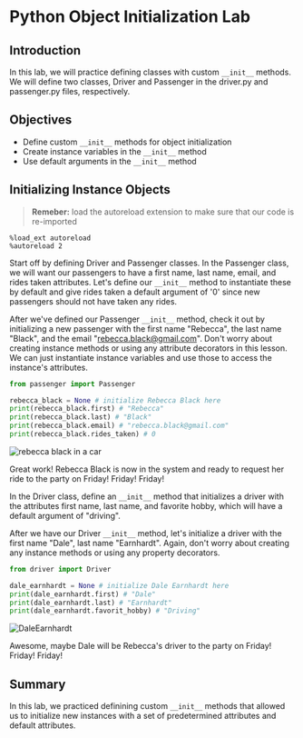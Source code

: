 
# Python Object Initialization Lab

## Introduction
In this lab, we will practice defining classes with custom `__init__` methods. We will define two classes, Driver and Passenger in the driver.py and passenger.py files, respectively.

## Objectives

* Define custom `__init__` methods for object initialization
* Create instance variables in the `__init__` method 
* Use default arguments in the `__init__` method

## Initializing Instance Objects

> **Remeber:** load the autoreload extension to make sure that our code is re-imported
```pyhton
%load_ext autoreload
%autoreload 2
```

Start off by defining Driver and Passenger classes. In the Passenger class, we will want our passengers to have a first name, last name, email, and rides taken attributes. Let's define our `__init__` method to instantiate these by default and give rides taken a default argument of '0' since new passengers should not have taken any rides. 

After we've defined our Passenger `__init__` method, check it out by initializing a new passenger with the first name "Rebecca", the last name "Black", and the email "rebecca.black@gmail.com". Don't worry about creating instance methods or using any attribute decorators in this lesson. We can just instantiate instance variables and use those to access the instance's attributes.


```python
from passenger import Passenger
```


```python
rebecca_black = None # initialize Rebecca Black here
print(rebecca_black.first) # "Rebecca"
print(rebecca_black.last) # "Black"
print(rebecca_black.email) # "rebecca.black@gmail.com"
print(rebecca_black.rides_taken) # 0
```

![rebecca black in a car](https://media.giphy.com/media/8SS0MSoBHa8la/giphy.gif)

Great work! Rebecca Black is now in the system and ready to request her ride to the party on Friday! Friday! Friday!

In the Driver class, define an `__init__` method that initializes a driver with the attributes first name, last name, and favorite hobby, which will have a default argument of "driving". 

After we have our Driver `__init__` method, let's initialize a driver with the first name "Dale", last name "Earnhardt". Again, don't worry about creating any instance methods or using any property decorators.


```python
from driver import Driver
```


```python
dale_earnhardt = None # initialize Dale Earnhardt here
print(dale_earnhardt.first) # "Dale"
print(dale_earnhardt.last) # "Earnhardt"
print(dale_earnhardt.favorit_hobby) # "Driving"
```

![DaleEarnhardt](https://media.giphy.com/media/3ohzdSGBkwbvuPdO3S/giphy.gif)

Awesome, maybe Dale will be Rebecca's driver to the party on Friday! Friday! Friday! 

## Summary


In this lab, we practiced definining custom `__init__` methods that allowed us to initialize new instances with a set of predetermined attributes and default attributes.
